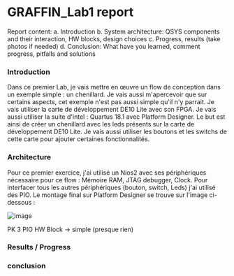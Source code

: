 # GRAFFIN_Lab1 report

Report content:
a. Introduction
b. System architecture:
QSYS components and their interaction, HW blocks, design choices
c. Progress, results (take photos if needed)
d. Conclusion: What have you learned, comment progress, pitfalls and solutions


### Introduction


Dans ce premier Lab, je vais mettre en œuvre un flow de conception dans un exemple simple : un chenillard. Je vais aussi m'apercevoir que sur certains aspects, cet exemple n'est pas aussi simple qu'il n'y parrait. Je vais utiliser la carte de développement DE10 Lite avec son FPGA. Je vais aussi utiliser la suite d'intel : Quartus 18.1 avec Platform Designer.
Le but est ainsi de créer un chenillard avec les leds présents sur la carte de développement DE10 Lite. Je vais aussi utiliser les boutons et les switchs de cette carte pour ajouter certaines fonctionnalités.


### Architecture


Pour ce premier exercice, j'ai utilisé un Nios2 avec ses périphériques nécessaire pour ce flow : Mémoire RAM, JTAG debugger, Clock. Pour interfacer tous les autres périphériques (bouton, switch, Leds) j'ai utilisé des PIO. Le montage final sur Platform Designer se trouve sur l'image ci-dessous :


![image](https://user-images.githubusercontent.com/75631006/211356399-ac0007ec-12f5-4fcc-97d5-122cea5af28b.png)



PK 3 PIO
HW Block -> simple (presque rien)

### Results / Progress


### conclusion

